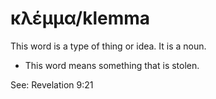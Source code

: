 # κλέμμα/klemma
This word is a type of thing or idea. It is a noun.

* This word means something that is stolen. 

See: Revelation 9:21
